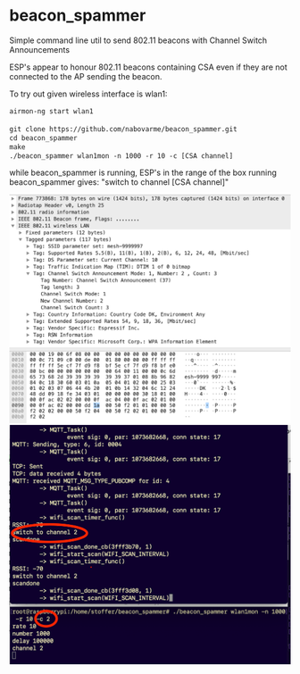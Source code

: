 # beacon_spammer
Simple command line util to send 802.11 beacons with Channel Switch Announcements

ESP's appear to honour 802.11 beacons containing CSA even if they are not connected to the AP sending the beacon.

To try out given wireless interface is wlan1:
```  
airmon-ng start wlan1

git clone https://github.com/nabovarme/beacon_spammer.git
cd beacon_spammer
make
./beacon_spammer wlan1mon -n 1000 -r 10 -c [CSA channel]
```  

while beacon_spammer is running, ESP's in the range of the box running beacon_spammer gives: "switch to channel [CSA channel]"

<img width="742" alt="Wireshark screenshot" src="https://github.com/nabovarme/beacon_spammer/blob/master/wireshark.png">


<img width="577" alt="beacon_spammer screenshot" src="https://github.com/nabovarme/beacon_spammer/blob/master/output.png">
